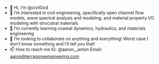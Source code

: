 - 👋 Hi, I’m @civilGod
- 👀 I’m interested in civil engineering, specifically open channel flow models, wave spectral analysis and modeling, and material property I/O modeling with strucutral materials 
- 🌱 I’m currently learning coastal dynamics, hydraulics, and materials engineering
- 💞️ I’m looking to collaborate on anything and everything! Worst case I don't know something and I'll tell you that!
- 📫 How to reach me IG: @aaron__anton Email: aaron@terragoneengineering.com

<!---
civilGod/civilGod is a ✨ special ✨ repository because its `README.md` (this file) appears on your GitHub profile.
You can click the Preview link to take a look at your changes.
--->
